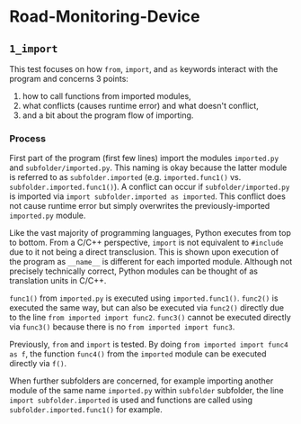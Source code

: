 # Road-Monitoring-Device

## `1_import`

This test focuses on how `from`, `import`, and `as` keywords interact with the program and concerns 3 points: 

1. how to call functions from imported modules,
2. what conflicts (causes runtime error) and what doesn't conflict,
3. and a bit about the program flow of importing.

### Process

First part of the program (first few lines) import the modules `imported.py` and `subfolder/imported.py`. This naming is okay because the latter module is referred to as `subfolder.imported` (e.g. `imported.func1()` vs. `subfolder.imported.func1()`). A conflict can occur if `subfolder/imported.py` is imported via `import subfolder.imported as imported`. This conflict does not cause runtime error but simply overwrites the previously-imported `imported.py` module.

Like the vast majority of programming languages, Python executes from top to bottom. From a C/C++ perspective, `import` is not equivalent to `#include` due to it not being a direct transclusion. This is shown upon execution of the program as `__name__` is different for each imported module. Although not precisely technically correct, Python modules can be thought of as translation units in C/C++.

`func1()` from `imported.py` is executed using `imported.func1()`. `func2()` is executed the same way, but can also be executed via `func2()` directly due to the line `from imported import func2`. `func3()` cannot be executed directly via `func3()` because there is no `from imported import func3`.

Previously, `from` and `import` is tested. By doing `from imported import func4 as f`, the function `func4()` from the `imported` module can be executed directly via `f()`. 

When further subfolders are concerned, for example importing another module of the same name `imported.py` within `subfolder` subfolder, the line `import subfolder.imported` is used and functions are called using `subfolder.imported.func1()` for example.
